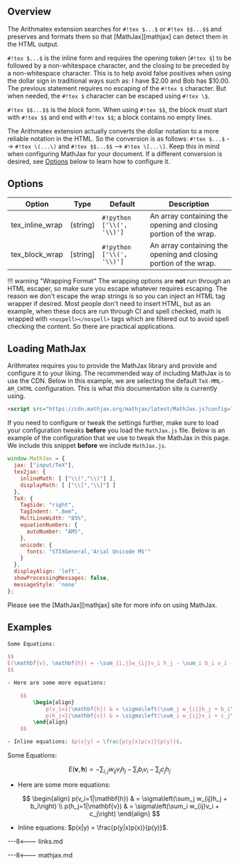 ## Overview

The Arithmatex extension searches for `#!tex $...$` or `#!tex $$...$$` and preserves and formats them so that [MathJax][mathjax] can detect them in the HTML output.

`#!tex $...$` is the inline form and requires the opening token (`#!tex $`) to be followed by a non-whitespace character, and the closing to be preceded by a non-whitespace character.  This is to help avoid false positives when using the dollar sign in traditional ways such as: I have $2.00 and Bob has $10.00.  The previous statement requires no escaping of the `#!tex $` character.  But when needed, the `#!tex $` character can be escaped using `#!tex \$`.

`#!tex $$...$$` is the *block* form.  When using `#!tex $$`, the block must start with `#!tex $$` and end with `#!tex $$`; a block contains no empty lines.

The Arithmatex extension actually converts the dollar notation to a more reliable notation in the HTML.  So the conversion is as follows: `#!tex $...$` --> `#!tex \(...\)` and `#!tex $$...$$` --> `#!tex \[...\]`.  Keep this in mind when configuring MathJax for your document.  If a different conversion is desired, see [Options](#options) below to learn how to configure it.

## Options

| Option    | Type | Default | Description |
|-----------|------|---------|-------------|
| tex_inline_wrap | \(string\) | `#!python ['\\(', '\\)']` | An array containing the opening and closing portion of the wrap. |
| tex_block_wrap | \[string\] | `#!python ['\\(', '\\)']` | An array containing the opening and closing portion of the wrap. |

!!! warning "Wrapping Format"
    The wrapping options are **not** run through an HTML escaper, so make sure you escape whatever requires escaping.  The reason we don't escape the wrap strings is so you can inject an HTML tag wrapper if desired.  Most people don't need to insert HTML, but as an example, when these docs are run through CI and spell checked, math is wrapped with `<nospell></nospell>` tags which are filtered out to avoid spell checking the content. So there are practical applications.

## Loading MathJax

Arithmatex requires you to provide the MathJax library and provide and configure it to your liking.  The recommended way of including MathJax is to use the CDN.  Below in this example, we are selecting the default `TeX-MML-AM_CHTML` configuration. This is what *this* documentation site is currently using.

```html
<script src="https://cdn.mathjax.org/mathjax/latest/MathJax.js?config=TeX-MML-AM_CHTML"></script>
```

If you need to configure or tweak the settings further, make sure to load your configuration tweaks **before** you load the `MathJax.js` file. Below is an example of the configuration that we use to tweak the MathJax in this page.  We include this snippet **before** we include `MathJax.js`.

```js
window.MathJax = {
  jax: ["input/TeX"],
  tex2jax: {
    inlineMath: [ ["\\(","\\)"] ],
    displayMath: [ ["\\[","\\]"] ]
  },
  TeX: {
    TagSide: "right",
    TagIndent: ".8em",
    MultLineWidth: "85%",
    equationNumbers: {
      autoNumber: "AMS",
    },
    unicode: {
      fonts: "STIXGeneral,'Arial Unicode MS'"
    }
  },
  displayAlign: 'left',
  showProcessingMessages: false,
  messageStyle: 'none'
};
```

Please see the [MathJax][mathjax] site for more info on using MathJax.

## Examples

````tex
Some Equations:

$$
E(\mathbf{v}, \mathbf{h}) = -\sum_{i,j}w_{ij}v_i h_j - \sum_i b_i v_i - \sum_j c_j h_j
$$

- Here are some more equations:

    $$
        \begin{align}
            p(v_i=1|\mathbf{h}) & = \sigma\left(\sum_j w_{ij}h_j + b_i\right) \\
            p(h_j=1|\mathbf{v}) & = \sigma\left(\sum_i w_{ij}v_i + c_j\right)
        \end{align}
    $$

- Inline equations: $p(x|y) = \frac{p(y|x)p(x)}{p(y)}$.
````

Some Equations:

$$
E(\mathbf{v}, \mathbf{h}) = -\sum_{i,j}w_{ij}v_i h_j - \sum_i b_i v_i - \sum_j c_j h_j
$$

- Here are some more equations:

    $$
        \begin{align}
            p(v_i=1|\mathbf{h}) & = \sigma\left(\sum_j w_{ij}h_j + b_i\right) \\
            p(h_j=1|\mathbf{v}) & = \sigma\left(\sum_i w_{ij}v_i + c_j\right)
        \end{align}
    $$

- Inline equations: $p(x|y) = \frac{p(y|x)p(x)}{p(y)}$.

---8<--- links.md

---8<--- mathjax.md
